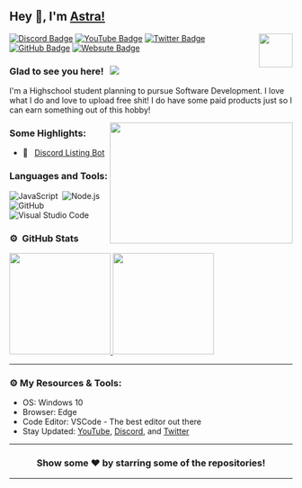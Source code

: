 ## Hey 👋, I'm [Astra!](https://github.com/AstraWrld/)

<img align="right" height="60" width="60" alt="" src="https://cdn.discordapp.com/attachments/579055386406027286/814633737802219580/Infinity_2.png" />

[![Discord Badge](https://img.shields.io/badge/-Discord-0e76a8?style=flat-square&logo=Discord&logoColor=white)](https://discord.gg/AYSSF4Uuv9)
[![YouTube Badge](https://img.shields.io/badge/-YouTube-e02828?style=flat-square&logo=YouTube&logoColor=white)](https://www.youtube.com/channel/UCbGUYKYfiGaLnur9KwELR9Qpbjreload=102)
[![Twitter Badge](https://img.shields.io/badge/-Twitter-00acee?style=flat-square&logo=Twitter&logoColor=white)](https://twitter.com/AstraWrld)
[![GitHub Badge](https://img.shields.io/badge/-GitHub-ffffff?style=flat-square&logo=Github&logoColor=black)](https://github.com/AstraWrld)
[![Websute Badge](https://img.shields.io/badge/-Website-00ff00?style=flat-square&logo=Website&logoColor=black)](https://astradev.wtf)

### Glad to see you here! &nbsp; ![](https://komarev.com/ghpvc/?username=AstraWRLD&label=Views&color=blue&style=plastic)

I'm a Highschool student planning to pursue Software Development. I love what I do and love to upload free shit! I do have some paid products just so I can earn something out of this hobby!

<img align="right" height="215" width="325" alt="" src="https://cdn.dribbble.com/users/416610/screenshots/4801105/coding_desk_flat_vector_ui_ux_design_illustration_motion_animation_gif2.gif" />


### Some Highlights:

- 🚀 &nbsp; [Discord Listing Bot](https://github.com/AstraWrld/listing-bot)


### Languages and Tools:

![JavaScript](https://img.shields.io/badge/-JavaScript-333333?style=flat&logo=javascript)&nbsp;
![Node.js](https://img.shields.io/badge/-Node.js-333333?style=flat&logo=node.js)&nbsp;
![GitHub](https://img.shields.io/badge/-GitHub-333333?style=flat&logo=github)&nbsp;
![Visual Studio Code](https://img.shields.io/badge/-Visual%20Studio%20Code-333333?style=flat&logo=visual-studio-code&logoColor=007ACC)&nbsp;

### ⚙️ &nbsp;GitHub Stats

<p align="left">
<a href="https://github.com/AstraWRLD">
  <img height="180em" src="https://github-readme-stats-eight-theta.vercel.app/api?username=AstraWRLD&show_icons=true&theme=react&include_all_commits=true&count_private=true"/>
  <img height="180em" src="https://github-readme-stats-eight-theta.vercel.app/api/top-langs/?username=AstraWRLD&layout=compact&langs_count=8&theme=react"/>
</a>
</p>

---

### ⚙️ My Resources & Tools:

- OS: Windows 10 
- Browser: Edge
- Code Editor: VSCode - The best editor out there
- Stay Updated: [YouTube](https://www.youtube.com/channel/UCbGUYKYfiGaLnur9KwELR9Qpbjreload=102), [Discord](https://discord.gg/AYSSF4Uuv9), and [Twitter](https://twitter.com/AstraWrld)

---

<h3 align=center>Show some ❤️ by starring some of the repositories!</h3>

---

